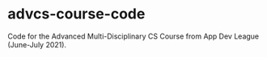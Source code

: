 # advcs-course-code
Code for the Advanced Multi-Disciplinary CS Course from App Dev League (June-July 2021).
